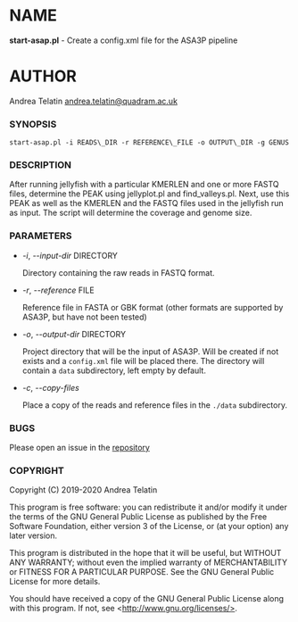 # NAME

**start-asap.pl** - Create a config.xml file for the ASA3P pipeline

# AUTHOR

Andrea Telatin <andrea.telatin@quadram.ac.uk>

### SYNOPSIS

```
start-asap.pl -i READS\_DIR -r REFERENCE\_FILE -o OUTPUT\_DIR -g GENUS

```
### DESCRIPTION

After running jellyfish with a particular KMERLEN and one or more FASTQ files,
determine the PEAK using jellyplot.pl and find\_valleys.pl. Next, use this
PEAK as well as the KMERLEN and the FASTQ files used in the jellyfish run
as input. The script will determine the coverage and genome size.

### PARAMETERS

- _-i_, _--input-dir_ DIRECTORY

    Directory containing the raw reads in FASTQ format. 

- _-r_, _--reference_ FILE

    Reference file in FASTA or GBK format (other formats are supported by ASA3P, but have not been tested)

- _-o_, _--output-dir_ DIRECTORY

    Project directory that will be the input of ASA3P. Will be created if not exists and
    a `config.xml` file will be placed there. The directory will contain a `data` subdirectory,
    left empty by default.

- _-c_, _--copy-files_ 

    Place a copy of the reads and reference files in the `./data` subdirectory.

### BUGS

Please open an issue in the [repository](https://github.com/quadram-institute-bioscience/start-asap)

### COPYRIGHT

Copyright (C) 2019-2020 Andrea Telatin 

This program is free software: you can redistribute it and/or modify
it under the terms of the GNU General Public License as published by
the Free Software Foundation, either version 3 of the License, or
(at your option) any later version.

This program is distributed in the hope that it will be useful,
but WITHOUT ANY WARRANTY; without even the implied warranty of
MERCHANTABILITY or FITNESS FOR A PARTICULAR PURPOSE.  See the
GNU General Public License for more details.

You should have received a copy of the GNU General Public License
along with this program.  If not, see &lt;http://www.gnu.org/licenses/>.
